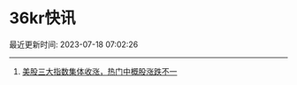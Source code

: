 # 36kr快讯

最近更新时间: 2023-07-18 07:02:26

--- 
1. [美股三大指数集体收涨，热门中概股涨跌不一](https://www.36kr.com/newsflashes/2348857418586115) 
